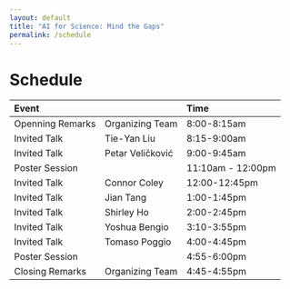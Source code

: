 ```yaml
---
layout: default
title: "AI for Science: Mind the Gaps"
permalink: /schedule
---
```


# Schedule

| Event | | Time |
| :--- | --- | :--- |
| Openning Remarks | Organizing Team | 8:00-8:15am |
| Invited Talk | Tie-Yan Liu | 8:15-9:00am |
| Invited Talk | Petar Veličković  | 9:00-9:45am |
| Poster Session | | 11:10am - 12:00pm |
| Invited Talk | Connor Coley | 12:00-12:45pm |
| Invited Talk | Jian Tang | 1:00-1:45pm |
| Invited Talk | Shirley Ho | 2:00-2:45pm |
| Invited Talk | Yoshua Bengio | 3:10-3:55pm |
| Invited Talk | Tomaso Poggio | 4:00-4:45pm |
| Poster Session | | 4:55-6:00pm |
| Closing Remarks | Organizing Team | 4:45-4:55pm |
